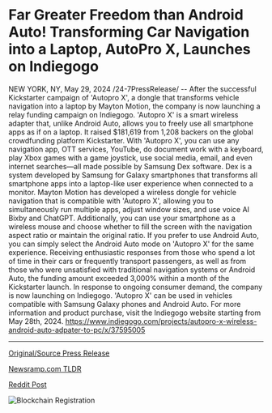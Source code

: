 # Far Greater Freedom than Android Auto! Transforming Car Navigation into a Laptop, AutoPro X, Launches on Indiegogo

NEW YORK, NY, May 29, 2024 /24-7PressRelease/ -- After the successful Kickstarter campaign of 'Autopro X', a dongle that transforms vehicle navigation into a laptop by Mayton Motion, the company is now launching a relay funding campaign on Indiegogo.  'Autopro X' is a smart wireless adapter that, unlike Android Auto, allows you to freely use all smartphone apps as if on a laptop. It raised $181,619 from 1,208 backers on the global crowdfunding platform Kickstarter.  With 'Autopro X', you can use any navigation app, OTT services, YouTube, do document work with a keyboard, play Xbox games with a game joystick, use social media, email, and even internet searches—all made possible by Samsung Dex software. Dex is a system developed by Samsung for Galaxy smartphones that transforms all smartphone apps into a laptop-like user experience when connected to a monitor.  Mayton Motion has developed a wireless dongle for vehicle navigation that is compatible with 'Autopro X', allowing you to simultaneously run multiple apps, adjust window sizes, and use voice AI Bixby and ChatGPT. Additionally, you can use your smartphone as a wireless mouse and choose whether to fill the screen with the navigation aspect ratio or maintain the original ratio. If you prefer to use Android Auto, you can simply select the Android Auto mode on 'Autopro X' for the same experience.  Receiving enthusiastic responses from those who spend a lot of time in their cars or frequently transport passengers, as well as from those who were unsatisfied with traditional navigation systems or Android Auto, the funding amount exceeded 3,000% within a month of the Kickstarter launch. In response to ongoing consumer demand, the company is now launching on Indiegogo.  'Autopro X' can be used in vehicles compatible with Samsung Galaxy phones and Android Auto. For more information and product purchase, visit the Indiegogo website starting from May 28th, 2024.  https://www.indiegogo.com/projects/autopro-x-wireless-android-auto-adpater-to-pc/x/37595005 

---

[Original/Source Press Release](https://www.24-7pressrelease.com/press-release/511204/far-greater-freedom-than-android-auto-transforming-car-navigation-into-a-laptop-autopro-x-launches-on-indiegogo)
                    

[Newsramp.com TLDR](None) 



[Reddit Post](https://www.reddit.com/r/technology_press/comments/1d3mxxo/mayton_motion_launches_autopro_x_funding_campaign/) 



![Blockchain Registration](https://cdn.newsramp.app/24-7PressRelease/qrcode/245/29/bold345n.webp)